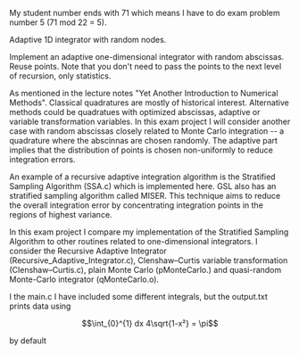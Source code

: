 My student number ends with 71 which means I have to do exam problem number 5 (71 mod 22 = 5).

Adaptive 1D integrator with random nodes.

Implement an adaptive one-dimensional integrator with random abscissas. Reuse points. Note that you don't need to pass the points to the next level of recursion, only statistics. 

As mentioned in the lecture notes "Yet Another Introduction to Numerical Methods". Classical quadratures are mostly of historical interest. Alternative methods could be quadratues with optimized abscissas, adaptive or variable transformation variables. In this exam project I will consider another case with random abscissas closely related to Monte Carlo integration -- a quadrature where the abscinnas are chosen randomly. The adaptive part implies that the distribution of points is chosen non-uniformly to reduce integration errors. 

An example of a recursive adaptive integration algorithm is the Stratified Sampling Algorithm (SSA.c) which is implemented here. GSL also has an stratified sampling algorithm called MISER. This technique aims to reduce the overall integration error by concentrating integration points in the regions of highest variance.

In this exam project I compare my implementation of the Stratified Sampling Algorithm to other routines related to one-dimensional integrators. I consider the Recursive Adaptive Integrator (Recursive_Adaptive_Integrator.c), Clenshaw–Curtis variable transformation (Clenshaw–Curtis.c),  plain Monte Carlo (pMonteCarlo.) and quasi-random Monte-Carlo integrator (qMonteCarlo.o). 

I the main.c I have included some different integrals, but the output.txt prints data using 

```math
\int_{0}^{1} dx 4\sqrt{1-x²} = \pi
```
by default

